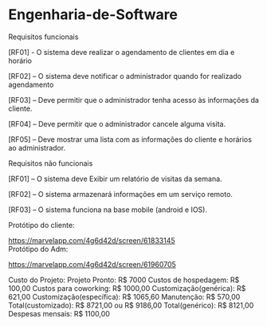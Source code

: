 # Engenharia-de-Software

Requisitos funcionais  

[RF01] - O sistema deve realizar o agendamento de clientes em dia e horário  

[RF02] – O sistema deve notificar o administrador quando for realizado agendamento  

[RF03] –  Deve permitir que o administrador tenha acesso às informações da cliente.  

[RF04] –  Deve permitir que o administrador cancele alguma visita.   

[RF05] –  Deve mostrar uma lista com as informações do cliente e horários ao administrador.  

Requisitos não funcionais  

[RF01] –  O sistema deve Exibir um relatório de visitas da semana.  

[RF02] – O sistema armazenará informações em um serviço remoto.  

[RF03] – O sistema funciona na base mobile (android e IOS).   

Protótipo do cliente:  

https://marvelapp.com/4g6d42d/screen/61833145  
Protótipo do Adm:  

https://marvelapp.com/4g6d42d/screen/61960705  

Custo do Projeto:
Projeto Pronto: R$ 7000
Custos de hospedagem: R$ 100,00
Custos para coworking: R$ 1000,00
Customização(genérica): R$ 621,00
Customização(específica): R$ 1065,60
Manutenção: R$ 570,00
Total(customizado): R$ 8721,00 ou R$ 9186,00
Total(genérico): R$ 8121,00
Despesas mensais: R$ 1100,00

